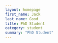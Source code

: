 ```yaml
---
layout: homepage
first_name: Jack
last_name: Good
title: PhD Student
category: student
summary: "PhD Student"
---
```


